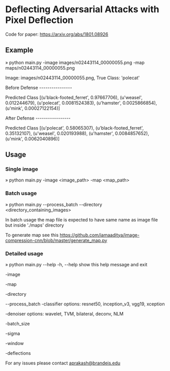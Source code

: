 # Deflecting Adversarial Attacks with Pixel Deflection

Code for paper: https://arxiv.org/abs/1801.08926

## Example

» python main.py -image images/n02443114_00000055.png -map maps/n02443114_00000055.png     

Image: images/n02443114_00000055.png, True Class: 'polecat'

Before Defense ----------------

Predicted Class [(u'black-footed_ferret', 0.97667706), (u'weasel', 0.012244679), (u'polecat', 0.0081524383), (u'hamster', 0.0025866854), (u'mink', 0.00027122154)]

After Defense -----------------

Predicted Class [(u'polecat', 0.58065307), (u'black-footed_ferret', 0.35132107), (u'weasel', 0.020193988), (u'hamster', 0.0084857652), (u'mink', 0.0062040896)]


## Usage

### Single image

» python main.py -image <image_path> -map <map_path>


### Batch usage

» python main.py --process_batch --directory <directory_containing_images>

In batch usage the map file is expected to have same name as image file but inside './maps' directory


To generate map see this https://github.com/iamaaditya/image-compression-cnn/blob/master/generate_map.py


### Detailed usage

» python main.py --help
  -h, --help            show this help message and exit
  
  -image
  
  -map 
  
  -directory
  
  --process_batch
  -classifier 
    options: resnet50, inception_v3, vgg19, xception
    
  -denoiser 
    options: wavelet, TVM, bilateral, deconv, NLM
    
  -batch_size 
  
  -sigma 
  
  -window 
  
  -deflections 
  

For any issues please contact aprakash@brandeis.edu

